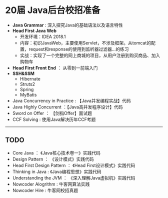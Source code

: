 # 20届 Java后台校招准备

- **Java Grammar** : 深入探究Java的基础语法以及语言特性
- **Head First Java Web**
  - 开发环境：IDEA  2018.1
  - 内容：初识JavaWeb，主要使用Servlet，不涉及框架。从tomcat的配置，request和response的使用到监听器过滤器...的练习
  - 实战：实现了一个完整的网上商城的项目，从用户注册到购买商品、加入购物车
- **Head First Front End** ： 从零到一前端入门
- **SSH&SSM**  
  - Hibernate
  - Struts2
  - Spring
  - MyBatis
- Java Concurrency in Practice : 【Java并发编程实战】代码
- Java Highly Concurrent ：【Java高并发程序设计】代码
- Sword on Offer ： 【剑指Offer】面试题
- CCF Solving : 使用Java解决历年CCF考题

---

## TODO

- Core Java ： 《Java核心技术卷一》实践代码
- Design Pattern ： 《设计模式》实践代码
- Head First Design Pattern ： 《Head First设计模式》实践代码
- Thinking in Java : 《Java编程思想》实践代码
- Understanding the JVM ： 《深入理解Java虚拟机》实践代码
- Nowcoder Alogrithm : 牛客网算法实践
- Nowcoder Hire : 牛客网校招真题


